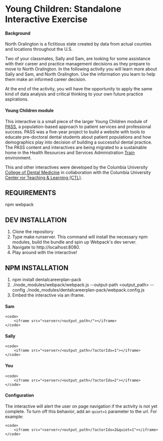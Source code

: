Young Children: Standalone Interactive Exercise 
==========

#### Background
North Oralington is a fictitious state created by data from actual counties and locations throughout the U.S.

Two of your classmates, Sally and Sam, are looking for some assistance with their career and practice management decisions as they prepare to move to North Oralington. In the following activity you will learn more about Sally and Sam, and North Oralington. Use the information you learn to help them make an informed career decision.

At the end of the activity, you will have the opportunity to apply the same kind of data analysis and critical thinking to your own future practice aspirations.

#### Young Children module
This interactive is a small piece of the larger Young Children module of [PASS](https://pass.ccnmtl.columbia.edu), a population-based approach to patient services and professional success. PASS was a five-year project to build a website with tools to educate pre-doctoral dental students about patient populations and how demographics play into decision of building a successful dental practice. The PASS content and interactives are being migrated to a sustainable home in the Health Resources and Services Administration [Train](https://www.train.org/) environment.

This and other interactives were developed by the Columbia University [College of Dental Medicine](http://dental.columbia.edu/) in collaboration with the Columbia University [Center ror Teaching & Learning (CTL)](http://ctl.columbia.edu).

REQUIREMENTS
------------
npm
webpack

DEV INSTALLATION
------------
1. Clone the repository
2. Type make runserver. This command will install the necessary npm modules, build the bundle and spin up Webpack's dev server.
3. Navigate to http://localhost:8080.
4. Play around with the interactive!

NPM INSTALLATION
------------
1. npm install dentalcareerplan-pack
2. ./node_modules/webpack/webpack.js --output-path <output_path> --config ./node_modules/dentalcareerplan-pack/webpack.config.js
3. Embed the interactive via an iframe.

#### Sam
```
<code>
    <iframe src="<server>/<output_path>/"></iframe>
</code>
```

#### Sally
```
<code>
    <iframe src="<server>/<output_path>/?actorIdx=1"></iframe>
</code>
```

#### You
```
<code>
    <iframe src="<server>/<output_path>/?actorIdx=2"></iframe>
</code>
```

#### Configuration
The interactive will alert the user on page navigation if the activity is not yet complete. To turn off this behavior, add an ```quiet=1``` parameter to the url. For example:

```
<code>
    <iframe src="<server>/<output_path>/?actorIdx=2&quiet=1"></iframe>
</code>
```
